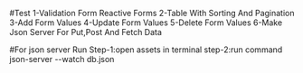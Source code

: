 #Test 
1-Validation Form Reactive Forms
2-Table With Sorting And Pagination
3-Add Form Values
4-Update Form Values
5-Delete Form Values
6-Make Json Server For Put,Post And Fetch Data

#For json server Run
Step-1:open assets in terminal 
step-2:run command json-server --watch db.json
